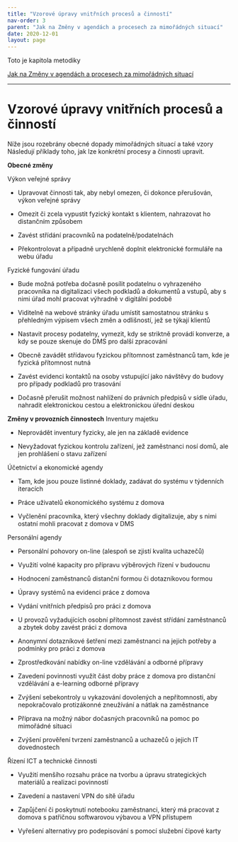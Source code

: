 ```yaml
---
title: "Vzorové úpravy vnitřních procesů a činností"
nav-order: 3
parent: "Jak na Změny v agendách a procesech za mimořádných situací"
date: 2020-12-01
layout: page
---
```


Toto je kapitola metodiky 

[Jak na Změny v agendách a procesech za mimořádných situací](index.html)

----------

# Vzorové úpravy vnitřních procesů a činností

Níže jsou rozebrány obecné dopady mimořádných situací a také vzory Následují příklady toho, jak lze konkrétní procesy a činnosti upravit.

****Obecné změny****

Výkon veřejné správy

-   Upravovat činnosti tak, aby nebyl omezen, či dokonce přerušován, výkon veřejné správy

-   Omezit či zcela vypustit fyzický kontakt s klientem, nahrazovat ho distančním způsobem

-   Zavést střídání pracovníků na podatelně/podatelnách

-   Překontrolovat a případně urychleně doplnit elektronické formuláře na webu úřadu

Fyzické fungování úřadu

-   Bude možná potřeba dočasně posílit podatelnu o vyhrazeného pracovníka na digitalizaci všech podkladů a dokumentů a vstupů, aby s nimi úřad mohl pracovat výhradně v digitální podobě

-   Viditelně na webové stránky úřadu umístit samostatnou stránku s přehledným výpisem všech změn a odlišností, jež se týkají klientů

-   Nastavit procesy podatelny, vymezit, kdy se striktně provádí konverze, a kdy se pouze skenuje do DMS pro další zpracování

-   Obecně zavádět střídavou fyzickou přítomnost zaměstnanců tam, kde je fyzická přítomnost nutná

-   Zavést evidenci kontaktů na osoby vstupující jako návštěvy do budovy pro případy podkladů pro trasování

-   Dočasně přerušit možnost nahlížení do právních předpisů v sídle úřadu, nahradit elektronickou cestou a elektronickou úřední deskou

****Změny v provozních činnostech**** Inventury majetku

-   Neprovádět inventury fyzicky, ale jen na základě evidence

-   Nevyžadovat fyzickou kontrolu zařízení, jež zaměstnanci nosí domů, ale jen prohlášení o stavu zařízení

Účetnictví a ekonomické agendy

-   Tam, kde jsou pouze listinné doklady, zadávat do systému v týdenních iteracích

-   Práce uživatelů ekonomického systému z domova

-   Vyčlenění pracovníka, který všechny doklady digitalizuje, aby s nimi ostatní mohli pracovat z domova v DMS

Personální agendy

-   Personální pohovory on-line (alespoň se zjistí kvalita uchazečů)

-   Využití volné kapacity pro přípravu výběrových řízení v budoucnu

-   Hodnocení zaměstnanců distanční formou či dotazníkovou formou

-   Úpravy systémů na evidenci práce z domova

-   Vydání vnitřních předpisů pro práci z domova

-   U provozů vyžadujících osobní přítomnost zavést střídání zaměstnanců a zbytek doby zavést práci z domova

-   Anonymní dotazníkové šetření mezi zaměstnanci na jejich potřeby a podmínky pro práci z domova

-   Zprostředkování nabídky on-line vzdělávání a odborné přípravy

-   Zavedení povinnosti využít část doby práce z domova pro distanční vzdělávání a e-learning odborné přípravy

-   Zvýšení sebekontroly u vykazování dovolených a nepřítomnosti, aby nepokračovalo protizákonné zneužívání a nátlak na zaměstnance

-   Příprava na možný nábor dočasných pracovníků na pomoc po mimořádné situaci

-   Zvýšení prověření tvrzení zaměstnanců a uchazečů o jejich IT dovednostech

Řízení ICT a technické činnosti

-   Využití menšího rozsahu práce na tvorbu a úpravu strategických materiálů a realizaci povinností

-   Zavedení a nastavení VPN do sítě úřadu

-   Zapůjčení či poskytnutí notebooku zaměstnanci, který má pracovat z domova s patřičnou softwarovou výbavou a VPN přístupem

-   Vyřešení alternativy pro podepisování s pomocí služební čipové karty
